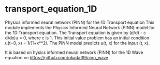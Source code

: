 # transport_equation_1D
Physics informed neural network (PINN) for the 1D Transport equation
This module implements the Physics Informed Neural Network (PINN) model for the 1D Transport equation. The Transport equation is given by (d/dt - c d/dx)u = 0, where c is 1. This initial value problem has an initial condition u(t=0, x) =  1/(1+x**2). The PINN model predicts u(t, x) for the input (t, x).

It is based on hysics informed neural network (PINN) for the 1D Wave equation on https://github.com/okada39/pinn_wave
